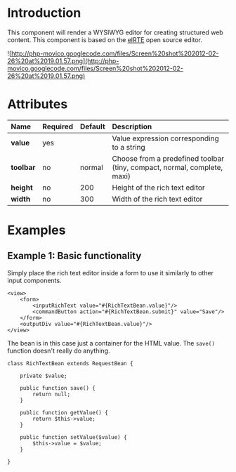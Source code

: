 # Introduction #

This component will render a WYSIWYG editor for creating structured web content. This component is based on the [elRTE](http://elrte.org/) open source editor.

![http://php-movico.googlecode.com/files/Screen%20shot%202012-02-26%20at%2019.01.57.png](http://php-movico.googlecode.com/files/Screen%20shot%202012-02-26%20at%2019.01.57.png)

# Attributes #

| **Name** | **Required** | **Default** | **Description** |
|:---------|:-------------|:------------|:----------------|
| **value** | yes          |             | Value expression corresponding to a string |
| **toolbar** | no           | normal      | Choose from a predefined toolbar (tiny, compact, normal, complete, maxi) |
| **height** | no           | 200         | Height of the rich text editor |
| **width** | no           | 300         | Width of the rich text editor |

# Examples #

## Example 1: Basic functionality ##

Simply place the rich text editor inside a form to use it similarly to other input components.

```
<view>
	<form>
		<inputRichText value="#{RichTextBean.value}"/>
		<commandButton action="#{RichTextBean.submit}" value="Save"/>
	</form>
	<outputDiv value="#{RichTextBean.value}"/>
</view>
```

The bean is in this case just a container for the HTML value. The `save()` function doesn't really do anything.

```
class RichTextBean extends RequestBean {

	private $value;

	public function save() {
		return null;
	}

	public function getValue() {
		return $this->value;
	}

	public function setValue($value) {
		$this->value = $value;
	}

}
```